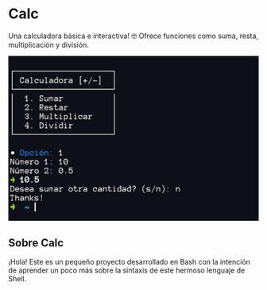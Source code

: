 # Calc
Una calculadora básica e interactiva! 🤓
Ofrece funciones como suma, resta, multiplicación y división.

![image](screenshots/example2.jpg)

## Sobre Calc
¡Hola! Este es un pequeño proyecto desarrollado en Bash con la intención de aprender un poco más sobre la sintaxis de este hermoso lenguaje de Shell.
